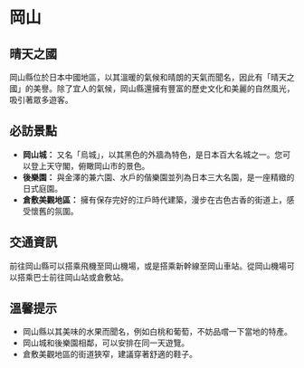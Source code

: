 # 岡山

## 晴天之國

岡山縣位於日本中國地區，以其溫暖的氣候和晴朗的天氣而聞名，因此有「晴天之國」的美譽。除了宜人的氣候，岡山縣還擁有豐富的歷史文化和美麗的自然風光，吸引著眾多遊客。

## 必訪景點

*   **岡山城：** 又名「烏城」，以其黑色的外牆為特色，是日本百大名城之一。您可以登上天守閣，俯瞰岡山市的景色。
*   **後樂園：** 與金澤的兼六園、水戶的偕樂園並列為日本三大名園，是一座精緻的日式庭園。
*   **倉敷美觀地區：** 擁有保存完好的江戶時代建築，漫步在古色古香的街道上，感受懷舊的氛圍。

## 交通資訊

前往岡山縣可以搭乘飛機至岡山機場，或是搭乘新幹線至岡山車站。從岡山機場可以搭乘巴士前往岡山站或倉敷站。

## 溫馨提示

*   岡山縣以其美味的水果而聞名，例如白桃和葡萄，不妨品嚐一下當地的特產。
*   岡山城和後樂園相鄰，可以安排在同一天遊覽。
*   倉敷美觀地區的街道狹窄，建議穿著舒適的鞋子。
